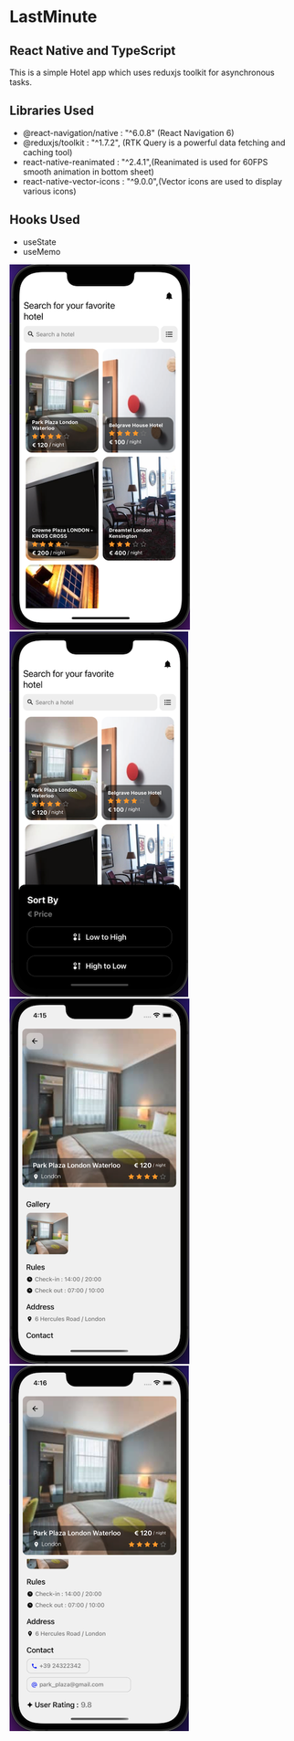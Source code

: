# LastMinute

## React Native and TypeScript

This is a simple Hotel app which uses reduxjs toolkit for asynchronous tasks.

## Libraries Used
- @react-navigation/native : "^6.0.8" (React Navigation 6)
- @reduxjs/toolkit : "^1.7.2", (RTK Query is a powerful data fetching and caching tool)
- react-native-reanimated : "^2.4.1",(Reanimated is used for 60FPS smooth animation in bottom sheet)
- react-native-vector-icons : "^9.0.0",(Vector icons are used to display various icons)

## Hooks Used
- useState
- useMemo

![1](https://github.com/sairajKalkundre/LastMinute/blob/master/screenshots/home.png)
![2](https://github.com/sairajKalkundre/LastMinute/blob/master/screenshots/bottomsheet.png)
![3](https://github.com/sairajKalkundre/LastMinute/blob/master/screenshots/details.png)
![4](https://github.com/sairajKalkundre/LastMinute/blob/master/screenshots/contact.png)
